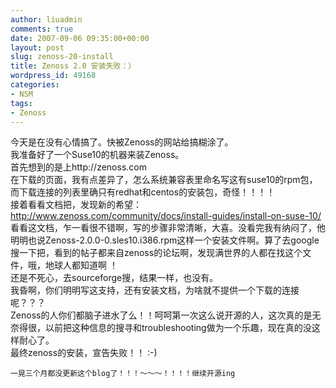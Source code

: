 ```yaml
---
author: liuadmin
comments: true
date: 2007-09-06 09:35:00+00:00
layout: post
slug: zenoss-20-install
title: Zenoss 2.0 安装失败：）
wordpress_id: 49168
categories:
- NSM
tags:
- Zenoss
---
```


今天是在没有心情搞了。快被Zenoss的网站给搞糊涂了。<br />我准备好了一个Suse10的机器来装Zenoss。<br />首先想到的是上http://zenoss.com<br />在下载的页面，我有点差异了，怎么系统兼容表里命名写这有suse10的rpm包，而下载连接的列表里确只有redhat和centos的安装包，奇怪！！！！<br />接着看看文档把，发现新的希望：[http://www.zenoss.com/community/docs/install-guides/install-on-suse-10/ ](http://www.zenoss.com/community/docs/install-guides/install-on-suse-10/)<br />看看这文档，乍一看很不错啊，写的步骤非常清晰，大喜。没看完我有纳闷了，他明明也说Zenoss-2.0.0-0.sles10.i386.rpm这样一个安装文件啊。算了去google搜一下把，看到的帖子都来自zenoss的论坛啊，发现满世界的人都在找这个文件，哦，地球人都知道啊 ！<br />还是不死心，去sourceforge搜，结果一样，也没有。<br />我昏啊，你们明明写这支持，还有安装文档，为啥就不提供一个下载的连接呢？？？<br />Zenoss的人你们都脑子进水了么！！呵呵第一次这么说开源的人，这次真的是无奈得很，以前把这种信息的搜寻和troubleshooting做为一个乐趣，现在真的没这样耐心了。<br />最终zenoss的安装，宣告失败！！ :-)<br />
```
一晃三个月都没更新这个blog了！！！～～～！！！！继续开源ing
```

